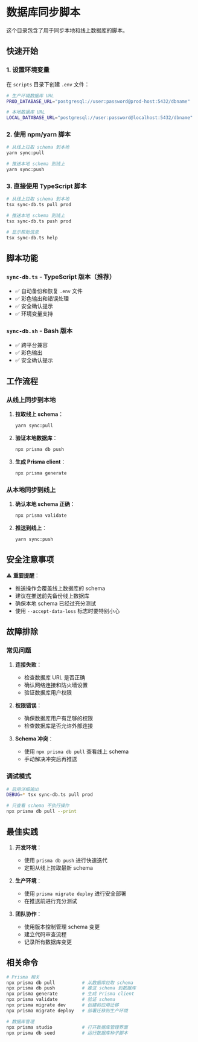 # 数据库同步脚本

这个目录包含了用于同步本地和线上数据库的脚本。

## 快速开始

### 1. 设置环境变量

在 `scripts` 目录下创建 `.env` 文件：

```bash
# 生产环境数据库 URL
PROD_DATABASE_URL="postgresql://user:password@prod-host:5432/dbname"

# 本地数据库 URL
LOCAL_DATABASE_URL="postgresql://user:password@localhost:5432/dbname"
```

### 2. 使用 npm/yarn 脚本

```bash
# 从线上拉取 schema 到本地
yarn sync:pull

# 推送本地 schema 到线上
yarn sync:push
```

### 3. 直接使用 TypeScript 脚本

```bash
# 从线上拉取 schema 到本地
tsx sync-db.ts pull prod

# 推送本地 schema 到线上
tsx sync-db.ts push prod

# 显示帮助信息
tsx sync-db.ts help
```

## 脚本功能

### `sync-db.ts` - TypeScript 版本（推荐）

- ✅ 自动备份和恢复 `.env` 文件
- ✅ 彩色输出和错误处理
- ✅ 安全确认提示
- ✅ 环境变量支持

### `sync-db.sh` - Bash 版本

- ✅ 跨平台兼容
- ✅ 彩色输出
- ✅ 安全确认提示

## 工作流程

### 从线上同步到本地

1. **拉取线上 schema**：
   ```bash
   yarn sync:pull
   ```

2. **验证本地数据库**：
   ```bash
   npx prisma db push
   ```

3. **生成 Prisma client**：
   ```bash
   npx prisma generate
   ```

### 从本地同步到线上

1. **确认本地 schema 正确**：
   ```bash
   npx prisma validate
   ```

2. **推送到线上**：
   ```bash
   yarn sync:push
   ```

## 安全注意事项

⚠️ **重要提醒**：

- 推送操作会覆盖线上数据库的 schema
- 建议在推送前先备份线上数据库
- 确保本地 schema 已经过充分测试
- 使用 `--accept-data-loss` 标志时要特别小心

## 故障排除

### 常见问题

1. **连接失败**：
   - 检查数据库 URL 是否正确
   - 确认网络连接和防火墙设置
   - 验证数据库用户权限

2. **权限错误**：
   - 确保数据库用户有足够的权限
   - 检查数据库是否允许外部连接

3. **Schema 冲突**：
   - 使用 `npx prisma db pull` 查看线上 schema
   - 手动解决冲突后再推送

### 调试模式

```bash
# 启用详细输出
DEBUG=* tsx sync-db.ts pull prod

# 只查看 schema 不执行操作
npx prisma db pull --print
```

## 最佳实践

1. **开发环境**：
   - 使用 `prisma db push` 进行快速迭代
   - 定期从线上拉取最新 schema

2. **生产环境**：
   - 使用 `prisma migrate deploy` 进行安全部署
   - 在推送前进行充分测试

3. **团队协作**：
   - 使用版本控制管理 schema 变更
   - 建立代码审查流程
   - 记录所有数据库变更

## 相关命令

```bash
# Prisma 相关
npx prisma db pull          # 从数据库拉取 schema
npx prisma db push          # 推送 schema 到数据库
npx prisma generate         # 生成 Prisma client
npx prisma validate         # 验证 schema
npx prisma migrate dev      # 创建和应用迁移
npx prisma migrate deploy   # 部署迁移到生产环境

# 数据库管理
npx prisma studio           # 打开数据库管理界面
npx prisma db seed          # 运行数据库种子脚本
```
